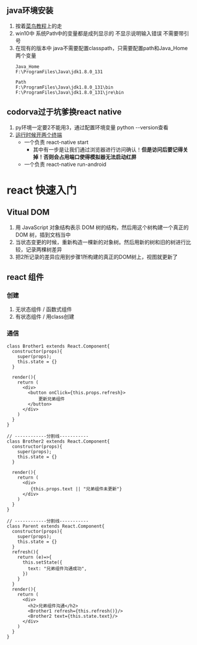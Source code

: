 ## java环境安装
1. 按着[菜鸟教程](https://www.runoob.com/java/java-environment-setup.html)上的走
2. win10中 系统Path中的变量都是成列显示的 不显示说明输入错误 不需要带引号 
3. 在现有的版本中 java不需要配置classpath，只需要配置path和Java_Home两个变量
    ~~~
    Java_Home
    F:\ProgramFiles\Java\jdk1.8.0_131

    Path
    F:\ProgramFiles\Java\jdk1.8.0_131\bin
    F:\ProgramFiles\Java\jdk1.8.0_131\jre\bin
    ~~~
## codorva过于坑爹换react native
1. py环境一定要2不能用3，通过配置环境变量 python --version查看
2. [运行时候开两个终端](https://bbs.reactnative.cn/topic/10/在windows下搭建react-native-android开发环境/36)
    + 一个负责 react-native start
        + 其中有一步是让我们通过浏览器进行访问确认！**但是访问后要记得关掉！否则会占用端口使得模拟器无法启动红屏**
    + 一个负责 react-native run-android
# react 快速入门
## Vitual DOM
1. 用 JavaScript 对象结构表示 DOM 树的结构，然后用这个树构建一个真正的 DOM 树，插到文档当中
2. 当状态变更的时候，重新构造一棵新的对象树。然后用新的树和旧的树进行比较，记录两棵树差异
3. 把2所记录的差异应用到步骤1所构建的真正的DOM树上，视图就更新了
## react 组件
### 创建
1. 无状态组件 / 函数式组件
2. 有状态组件 / 用class创建
### 通信
~~~
class Brother1 extends React.Component{
  constructor(props){
    super(props);
    this.state = {}
  }
  
  render(){
    return (
      <div>
        <button onClick={this.props.refresh}>
            更新兄弟组件
        </button>
      </div>
    )
  }
}

// ------------分割线-----------
class Brother2 extends React.Component{
  constructor(props){
    super(props);
    this.state = {}
  }
  
  render(){
    return (
      <div>
         {this.props.text || "兄弟组件未更新"}
      </div>
    )
  }
}

// ------------分割线-----------
class Parent extends React.Component{
  constructor(props){
    super(props);
    this.state = {}
  }
  refresh(){
    return (e)=>{
      this.setState({
        text: "兄弟组件沟通成功",
      })
    }
  }
  render(){
    return (
      <div>
        <h2>兄弟组件沟通</h2>
        <Brother1 refresh={this.refresh()}/>
        <Brother2 text={this.state.text}/>
      </div>
    )
  }
}
~~~